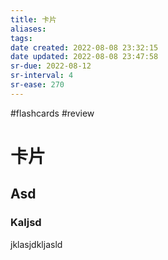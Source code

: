 ```yaml
---
title: 卡片
aliases: 
tags: 
date created: 2022-08-08 23:32:15
date updated: 2022-08-08 23:47:58
sr-due: 2022-08-12
sr-interval: 4
sr-ease: 270
---
```

#flashcards
#review

# 卡片

## Asd

### Kaljsd

jklasjdkljasld
